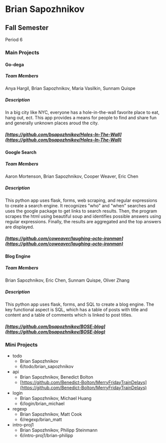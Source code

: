# Brian Sapozhnikov
## Fall Semester
Period 6
### Main Projects ###
#### Go-dega ####
##### Team Members #####
Anya Hargil, Brian Sapozhnikov, Maria Vasilkin, Sunnam Quispe
##### Description #####
In a big city like NYC, everyone has a hole-in-the-wall favorite place to eat, hang out, ect. This app provides a means for people to find and share fun and generally unknown places aroud the city.
##### [https://github.com/bsapozhnikov/Holes-In-The-Wall](https://github.com/bsapozhnikov/Holes-In-The-Wall) #####
#### Google Search ####
##### Team Members #####
Aaron Mortenson, Brian Sapozhnikov, Cooper Weaver, Eric Chen
##### Description #####
This python app uses flask, forms, web scraping, and regular expressions to create a search engine. It recognizes "who" and "when" searches and uses the google package to get links to search results. Then, the program scrapes the html using beautiful soup and identifies possible answers using regular expressions. Finally, the results are aggregated and the top answers are displayed.
##### [https://github.com/coweaver/laughing-octo-ironman](https://github.com/coweaver/laughing-octo-ironman) #####
#### Blog Engine ####
##### Team Members #####
Brian Sapozhnikov, Eric Chen, Sunnam Quispe, Oliver Zhang
##### Description #####
This python app uses flask, forms, and SQL to create a blog engine. The key functional aspect is SQL, which has a table of posts with title and content and a table of comments which is linked to post titles.
##### [https://github.com/bsapozhnikov/BOSE-blog](https://github.com/bsapozhnikov/BOSE-blog) #####
### Mini Projects ###
   * todo
     * Brian Sapozhnikov
     * 6/todo/brian_sapozhnikov
   * api
     * Brian Sapozhnikov, Benedict Bolton
     * [https://github.com/Benedict-Bolton/MerryFridayTrainDelays](https://github.com/Benedict-Bolton/MerryFridayTrainDelays)
   * login
     * Brian Sapozhnikov, Michael Huang
     * 6/login/brian_michael
   * regexp
     * Brian Sapozhnikov, Matt Cook
     * 6/regexp/brian_matt
   * intro-proj1
     * Brian Sapozhnikov, Philipp Steinmann
     * 6/intro-proj1/brian-philipp

